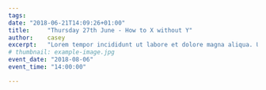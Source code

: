 ```yaml
---
tags:
date: "2018-06-21T14:09:26+01:00"
title:     "Thursday 27th June - How to X without Y"
author:    casey
excerpt:   "Lorem tempor incididunt ut labore et dolore magna aliqua. Ut enim ad minim veniam, quis nostrud exercitation ullamco laboris nisi ut aliquip ex ea commodo consequat."
# thumbnail: example-image.jpg
event_date: "2018-08-06"
event_time: "14:00:00"

---
```

